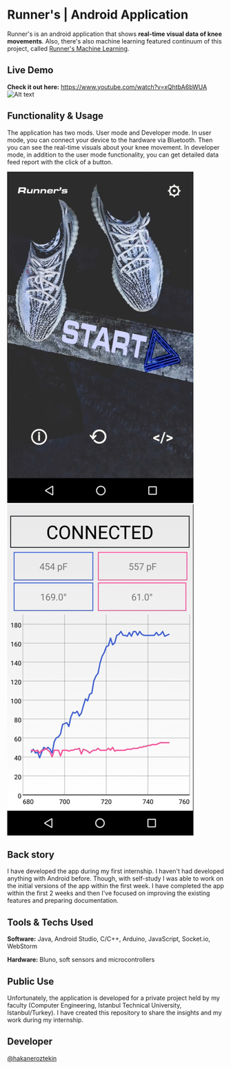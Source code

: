 # Runner's | Android Application
Runner's is an android application that shows **real-time visual data of knee movements**. Also, there's also machine learning featured continuum of this project, called [Runner's Machine Learning](https://github.com/hakaneroztekin/runners-machine-learning).

## Live Demo
**Check it out here:** https://www.youtube.com/watch?v=xQhtbA6bWUA
![Alt text](https://img.youtube.com/vi/xQhtbA6bWUA/0.jpg)

## Functionality & Usage
The application has two mods. User mode and Developer mode. In user mode, you can connect your device to the hardware via Bluetooth. Then you can see the real-time visuals about your knee movement. In developer mode, in addition to the user mode functionality, you can get detailed data feed report with the click of a button.

![Alt text](/images/homepage.png) ![Alt text](/images/measurement.png)

## Back story
I have developed the app during my first internship. I haven't had developed anything with Android before. Though, with self-study I was able to work on the initial versions of the app within the first week. I have completed the app within the first 2 weeks and then I've focused on improving the existing features and preparing documentation.

## Tools & Techs Used
**Software:** Java, Android Studio, C/C++, Arduino, JavaScript, Socket.io, WebStorm

**Hardware:** Bluno, soft sensors and microcontrollers

## Public Use
Unfortunately, the application is developed for a private project held by my faculty (Computer Engineering, Istanbul Technical University, Istanbul/Turkey). I have created this repository to share the insights and my work during my internship.

## Developer
[@hakaneroztekin](www.github.com/hakaneroztekin)



